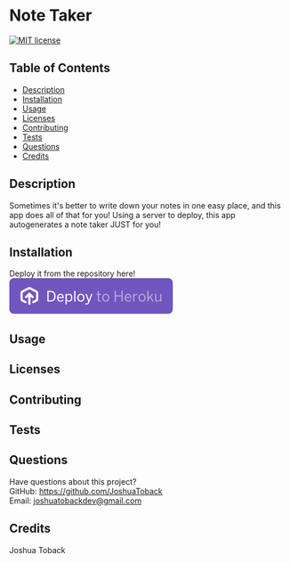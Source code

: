 # Note Taker
  [![MIT license](https://img.shields.io/badge/License-MIT-blue.svg)](https://lbesson.mit-license.org/)
  ## Table of Contents
  * [Description](#description)
  * [Installation](#installation)
  * [Usage](#usage)
  * [Licenses](#licenses)
  * [Contributing](#contributing)
  * [Tests](#tests)
  * [Questions](#questions)
  * [Credits](#credits)
  ## Description
  Sometimes it's better to write down your notes in one easy place, and this app does all of that for you! Using a server to deploy, this app autogenerates a note taker JUST for you!
  ## Installation

  Deploy it from the repository here! [![Deploy](./assets/button.svg)](https://quiet-lowlands-68606.herokuapp.com/)


  ## Usage


  ## Licenses

  ## Contributing

  ## Tests

  ## Questions
  Have questions about this project?  
  GitHub: https://github.com/JoshuaToback  
  Email: joshuatobackdev@gmail.com
  ## Credits
  Joshua Toback
